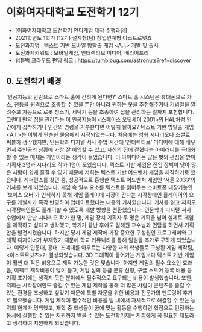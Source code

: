 # 이화여자대학교 도전학기 12기
- [이화여자대학교 도전학기 인디게임 제작 수행과정] 
- 2021학년도 1학기 (12기) 설계형(팀) 창업연계형 아스트로넛츠
- 도전과제명 : 텍스트 기반 모바일 방탈출 게임 <A.I.> 개발 및 출시  
- 도전과제키워드 : 모바일게임, 인터렉티브 미디어, 배리어프리
- 텀블벅 크라우드 펀딩 링크 : https://tumblbug.com/astronuts?ref=discover


## 0. 도전학기 배경
‘인공지능의 반란으로 스마트 홈에 갇히게 된다면?’ 스마트 홈 시스템은 휴대폰으로 가스, 전등을 원격으로 조종할 수 있을 뿐만 아니라 원하는 옷을 추천해주거나 기념일을 알려주고 자동으로 로봇 청소기, 세탁기 등을 조종하여 집을 관리하는 일까지 포함합니다. 그런데 만약 집을 관리하는 이 인공지능이 <스페이스 오딧세이 2001>의 HAL처럼 인간에게 집착하거나 인간의 명령을 거부한다면 어떻게 될까요? 텍스트 기반 방탈출 게임 <A.I.>는 이렇게 단순한 물음에서 시작되었습니다.
  처음에는 영화 시나리오나 소설로 써볼까 생각했지만, 인문학과 디지털 서사 수업 시간에 ‘인터렉티브’ 미디어에 대해 배우면서 주인공의 상황에 가장 잘 이입할 수 있고, 자신의 집에 갇혔다는 아이러니를 극대화할 수 있는 매체는 게임이라는 생각이 들었습니다. 이 아이디어는 많은 벗의 관심을 받아 기획자 2명과 시나리오 작가 1명이 모였습니다.
  텍스트 기반 게임은 진입 장벽이 낮아 많은 사람이 쉽게 즐길 수 있기 때문에 저희는 텍스트 기반 어드벤처 게임을 제작하기로 했습니다. 레퍼런스를 찾던 중, 성공적으로 흥행한 텍스트 어드벤처 게임인 ‘서울 2033’의 기사를 보게 되었습니다. 게임 속 일부 요소를 텍스트를 읽어주는 스마트폰 내장기능인 ‘보이스 오버’가 인식하지 못해 게임 플레이에 지장이 간다는 시각장애인 플레이어의 요구를 개발사가 즉각 반영하여 업데이트했다는 내용의 기사였습니다. 기사를 읽고 저희도 시각장애인들도 플레이할 수 있도록 개발 방향을 전환했습니다. 
  인문학과 디지털 서사 수업에서 만난 시나리오 작가 한 명, 게임 장치 기획자 두 명은 기획을 넘어 실제로 게임을 제작하고 싶다고 생각했고, 학기가 끝난 후에도 김해원 교수님과 면담을 하면서 기획안을 발전시켰습니다. 하지만 당시 게임 제작에 가장 중요한 구성원인 프로그래머와 그래픽 디자이너가 부재했기 때문에 학교 커뮤니티를 통해 팀원을 추가로 구하게 되었습니다. 이렇게 인문대, 공대, 조예대를 아우르는 다양한 과의 학생들로 구성된 게임 제작팀, <아스트로넛츠>가 결성되었습니다. 
  3D 그래픽이 들어가는 게임보다 텍스트 기반 게임이 훨씬 더 적은 비용으로 제작 가능한 것은 맞습니다. 하지만 게임의 필수 요소인 효과음, 이펙트 제작비용이 많이 들고, 게임 심의 등급 분류 신청, 구글 스토어 등록 비용 등 기획 초기에는 생각지 못한 분야에서 필수적으로 요구되는 비용이 발생했습니다. 또한, 저희는 시각장애인도 즐길 수 있는 게임 제작을 통해 더 많은 사람이 콘텐츠를 즐길 수 있는 환경을 조성하고 싶었기 때문에 특별 자문을 위한 비용과 전문가의 멘토링이 추가로 필요했습니다. 게임 제작에 필수적인 비용을 팀 내에서 자체적으로 해결할 수 있는 능력의 한계가 명백했고, 재학 중 학생들이 꿈에 맞는 활동을 수행하면 학점으로 인정하는 동시에 실행할 수 있는 지원까지 받을 수 있는 도전학기제는 저희에게 꼭 필요한 제도라고 생각하여 지원하게 되었습니다. 

